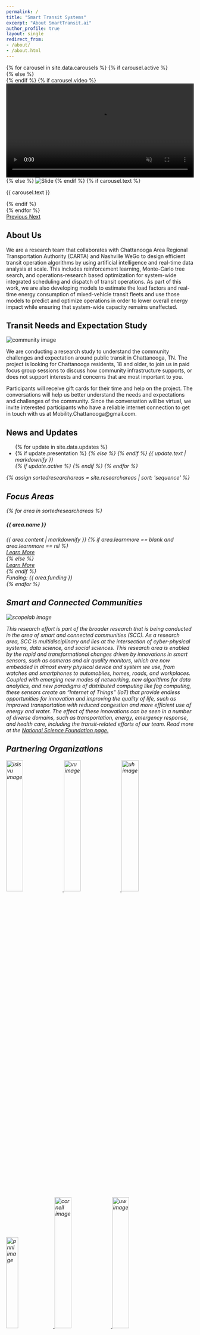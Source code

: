 ```yaml
---
permalink: /
title: "Smart Transit Systems"
excerpt: "About SmartTransit.ai"
author_profile: true
layout: single
redirect_from:
- /about/
- /about.html
---
```


  <div class="containerh-100 d-flex justify-content-center">
    <div class="row">
      <div class="col-lg-12 col-xl-11 col-sm-12 mx-auto">
        <div id="carouselData" class="carousel slide carousel-fade"
          data-ride="carousel" data-interval=8000>
          <div class="carousel-inner">
            {% for carousel in site.data.carousels %}
            {% if carousel.active %}
            <div class="carousel-item active align-items-center">
              {% else %}
              <div class="carousel-item align-items-center">
                {% endif %}
                {% if carousel.video %}
                <video id="videoBanner" width="100%" loading="lazy" class="d-block w-100 p-0 m-0" autoplay
                  loop muted>
                  <source src="{{ carousel.video }}" type="video/mp4" />
                </video>
                {% else %}
                <img class="d-block w-100 p-0 m-0" loading="lazy" src="{{ carousel.image }}"
                  alt="Slide">
                {% endif %}
                 {% if carousel.text %}
                 <div class="carousel-caption d-none d-md-block">
                 <p> {{ carousel.text }} </p>
                 </div>
                 {% endif %}
              </div>
              {% endfor %}
            </div>
            <a class="carousel-control-prev" href="#carouselData" role="button"
              data-slide="prev">
              <span class="carousel-control-prev-icon" aria-hidden="true"></span>
              <span class="sr-only">Previous</span>
            </a>
            <a class="carousel-control-next" href="#carouselData" role="button"
              data-slide="next">
              <span class="carousel-control-next-icon" aria-hidden="true"></span>
              <span class="sr-only">Next</span>
            </a>
          </div>
        </div>
      </div>
    </div>


  
  <section class="content-section" id="aboutus">
    <div class="content-section-heading text-center">
      <h2 class="mdc-typography--headline2 text-center m-0 p-0">About Us</h2>
    </div>
    <div class="container-fluid ">
        We are a research team that collaborates with Chattanooga Area Regional Transportation Authority (CARTA) and Nashville WeGo to design
            efficient transit operation algorithms by using artificial intelligence and
            real-time data analysis at scale. This includes reinforcement
            learning, Monte-Carlo tree search, and operations-research based
            optimization for system-wide integrated scheduling and dispatch of
            transit operations. As part of this work, we are also developing
            models to estimate the load factors and real-time energy consumption
            of mixed-vehicle transit fleets and use those models to predict and
            optimize operations in order to lower overall energy impact while
            ensuring that system-wide capacity remains unaffected.
      </div>
  </section>

  <section class="content-section" id="study">
      <div class="content-section-heading text-center">
      <h2 class="mdc-typography--headline2 text-center m-0 p-0">Transit Needs and Expectation Study</h2>
    </div>
  <div class="container-fluid p-1 m-1">
  <div class="row p-0 m-0">
   <div class="col-sm-6 col-lg-4 col-xl-3 p-0 ml-xl-3 my-auto mx-auto">
   <img class="m-0 p-0 d-inline-flex" src="img/community.png" alt="community image">   
   </div>  
    <div class="col-lg-7 col-xl-8 p-0 m-0 mx-auto">
   <p class="card-text text-justify   mr-4">
   We are conducting a research study to understand the community challenges and expectation around public transit in Chattanooga, TN. The project is looking for Chattanooga residents, 18 and older, to join us in paid focus group sessions to discuss how community infrastructure supports, or does not support interests and concerns that are most important to you.</p>
    <p class="card-text text-justify   mr-4">
   Participants will receive gift cards for their time and help on the project. The conversations will help us better understand the needs and expectations and challenges of the community. Since the conversation will be virtual, we  invite interested participants who have a reliable internet connection to get in touch with us at Mobility.Chattanooga@gmail.com.
   </p>
 </div> 
  </div>  
  </div>  
  </section>

  <section class="content-section" id="updates">
  <div class="content-section-heading text-justify">
   <h2 class="mdc-typography--headline2 text-center mb-1 pb-1">News and Updates</h2>
    </div>
    <div class="container-fluid">
   <ul class="fa-ul">
  {% for update in site.data.updates %}
  <li><span class="fa-li">
  {% if update.presentation %}
    <i class="fas fa-file-powerpoint">
    {% else %}
  <i class="fas fa-bookmark">
    {% endif %}
  </i></span>{{ update.text | markdownify }}</li>
  {% if update.active %}
  {% endif %}
  {% endfor %}
  </ul>
   </div>
   </section>

  <!-- Research Areas -->
  {% assign sortedresearchareas = site.researchareas | sort: 'sequence' %}
  <section class="content-section" id="research">
    <div class="content-section-heading text-center">
      <h2 class="mdc-typography--headline2 p-2 text-center m-0 p-0">Focus
        Areas</h2>
    </div>
    <div class="row">
      {% for area in sortedresearchareas %}
      <div class="col-xl-4 d-flex align-items-stretch">
        <div class="card bg-light  border-1 m-1 ">
          <h5 class="card-header text-center">{{ area.name }}</h5>
          <div class="card-body d-flex flex-column text-card-justify">
            {{ area.content | markdownify }}
            {% if area.learnmore == blank and area.learnmore == nil %}
            <div class="text-center"><a class="align-self-end btn btn-dark  js-scroll-trigger"
                href="#research">Learn More</a></div>
            {% else %}
            <div class="text-center align-bottom"><a class="align-self-end btn btn-dark  js-scroll-trigger"
                href="{{ area.learnmore }}">Learn More</a></div>
            {% endif %}
          </div>
          <div class="card-footer  text-center">Funding: {{
            area.funding }}</div>
        </div>
      </div>
      {% endfor %}
    </div>
  </section>

 

 
  <section class="content-section" id="scc">
    <div class="content-section-heading text-center">
   <h2 class="mdc-typography--headline2 text-center mb-1 pb-1">Smart and Connected Communities</h2>
    </div>
    <div class="container-fluid p-1 m-1">
      <div class="row p-0 m-0">
        <div class="col-sm-6 col-lg-4 col-xl-3 p-0 ml-xl-3 my-auto mx-auto">
            <img class="m-0 p-0 d-inline-flex" src="img/smartcities.png" alt="scopelab image">   
        </div>
        <div class="col-lg-7 col-xl-8 p-0 m-0 mx-auto">
   <p class="card-text text-justify   mr-4"> This research effort is part of the broader research that is being conducted in the area of smart and connected communities (SCC). As a research area, SCC is multidisciplinary and lies at the intersection of cyber-physical systems, data science, and social sciences. This research area is enabled by the rapid and transformational changes driven by innovations in smart sensors, such as cameras and air quality monitors, which are now embedded in almost
every physical device and system we use, from watches and smartphones to automobiles,
homes, roads, and workplaces. Coupled with emerging new modes of networking, new
algorithms for data analytics, and new paradigms of distributed computing like fog computing,
these sensors create an “Internet of Things” (IoT) that provide endless opportunities for
innovation and improving the quality of life, such as improved transportation with reduced
congestion and more efficient use of energy and water. The effect of these innovations can be seen in a number of diverse domains, such as transportation, energy, emergency response, and health care, including the transit-related efforts of our team.
Read more at the <a href="https://www.nsf.gov/cise/scc/">National Science Foundation page.</a> </p>
        </div>
      </div>
    </div>
    <!-- <div class="text-center">    
          <a class="btn btn-dark  js-scroll-trigger" href="#research">Research Areas</a></div> -->
  </section>


  <!-- About -->
  <section class="content-section bg-light text-center" id="team">
    <div class="content-section-heading text-center">
      <h2 class="mdc-typography--headline2 text-center m-0 p-0">Partnering Organizations</h2>
    </div>
    <div class="container-fluid p-0 m-0 mx-auto">
      <div class="row p-1 m-1">
        <div class="col-lg-4 col-xl-3 p-0 ml-3 my-auto mx-auto">
            <a href="https://www.isis.vanderbilt.edu/"><img class="m-0 p-0 d-inline-flex" width="30%" src="img/logos/isis.png" alt="isis vu image"> </a>    
          <a href="https://www.vanderbilt.edu/"><img class="m-0 p-0 mr-2 d-inline-flex" width="30%" src="img/logos/vu.jpg" alt="vu image">    </a>  
          <a href="https://www.uh.edu/"><img class="m-0 p-0  mr-2 d-inline-flex" width="30%" src="img/logos/uh.png" alt="uh image">  </a>    
            <a href="https://www.pnnl.gov/"> <img class="m-0 p-0  mr-2 d-inline-flex" width="25%" src="img/logos/pnnl.png" alt="pnnl image">  </a> 
          <a href="https://www.cornell.edu/"><img class="m-0 p-0 mr-2 d-inline-flex" width="30%" src="img/logos/cornell.gif" alt="cornell image">  </a>    
         <a href="https://www.washington.edu/about/?utm_source=whitebar&utm_medium=click&utm_campaign=campuses&utm_term=seattle"> <img class="m-0 p-0  mr-2 d-inline-flex " width="30%" src="img/logos/uw.png" alt="uw image">   </a>   
          <a href="https://www.utc.edu/"><img class="m-0 p-0  mr-2 d-inline-flex " width="20%" src="img/logos/utc.png" alt="utc image">   </a> 
         <a href="https://new.siemens.com/us/en/company/siemens-in-the-usa/princeton.html"> <img class="m-0 p-0  mr-2 d-inline-flex" width="25%" src="img/logos/siemens.jpg" alt="siemens image">    </a>     
           <a href="http://www.carta-bus.org/">   <img class="m-0 p-0 mr-2 d-inline-flex" width="30%" src="img/logos/carta.jpeg" alt="carta image">  </a> 
        </div>
        <div class="col-lg-7 col-xl-8 p-0 m-0 mx-auto text-card-justify">
          {% for node in site.info %}
          {{ node.content| markdownify }}
          {% endfor %}
        </div>
      </div>
    </div>
    <!-- <div class="text-center">    
          <a class="btn btn-dark  js-scroll-trigger" href="#research">Research Areas</a></div> -->
  </section>

  <!-- Portfolio -->
  {% assign sortedactivities = site.activities | sort: 'sequence' %}
  <section class="content-section " id="activities">
    <div class="container-fluid">
      <div class="content-section-heading text-center">
        <h2 class="mdc-typography--headline2 p-2 text-center m-0 p-0">Selected
          Activities</h2>
      </div>
      <div class="row no-gutters justify-content-center">
        {% for act in sortedactivities %}
        <div class="col-sm-10 col-lg-5 col-xl-5 p-lg-1 m-lg-1">
          {% if act.link != blank or act.link != nil %}
          <div class="embed-responsive embed-responsive-16by9">
            <iframe class="embed-responsive-item" src="{{ act.link }}"></iframe>
            {% if act.learnmore != blank or act.learnmore != nil %}
            <div class="text-center"><a class="btn btn-dark js-scroll-trigger"
                href="{{ act.learnmore }}">Learn More</a></div>
            {% endif %}
          </div>
          {% endif %}
          <div class="caption text-center">
            <div class="caption-content">
              <div class="h2">{{ act.caption }}</div>
              <p class="mb-0">{{ act.text }}</p>
            </div>
          </div>
        </div>
        {% endfor %}
      </div>
    </div>
  </section>

{% assign allpeople = site.data.people | sort: 'sequence' %}
<section class="content-section " id="people">
    <div class="container-fluid">
      <div class="content-section-heading text-center">
        <h2 class="mdc-typography--headline2 p-2 text-center m-0 p-0">People</h2>
      </div>
      <div class="row no-gutters justify-content-center">
        {% for act in allpeople %}        
<div class="card  bg-light border-0 m-3 ">
  <img src="{{ act.picture }}" class="card-img-top border-0 m-0 p-0 rounded float-left fit-image" alt="...">
  {% if act.link != blank or act.link != nil %}
   <p class="card-text text-center border-0 m-0 p-0"><a class="js-scroll-trigger"
                href="{{ act.link }}">{{act.name}} </a></p>
  {% else %}
  <p class="card-text text-center border-0 m-0 p-0">{{act.name}}</p>
  {% endif %}
  <p class="card-text text-center border-0 m-0 p-0">{{act.role}}</p> 
  <p class="card-text text-center border-0 m-0 p-0">{{act.org}}</p> 
</div>  
        {% endfor %}
      </div>
    </div>
  </section>


  <!-- Map -->
  <div id="contact" class="map">
    <iframe
      src="https://www.google.com/maps/d/embed?mid=1ZnAR4JdHNF5K3rW9cICXqBGuvwmchIy9&hl=en"
      width="100vw"></iframe>
  </div>
